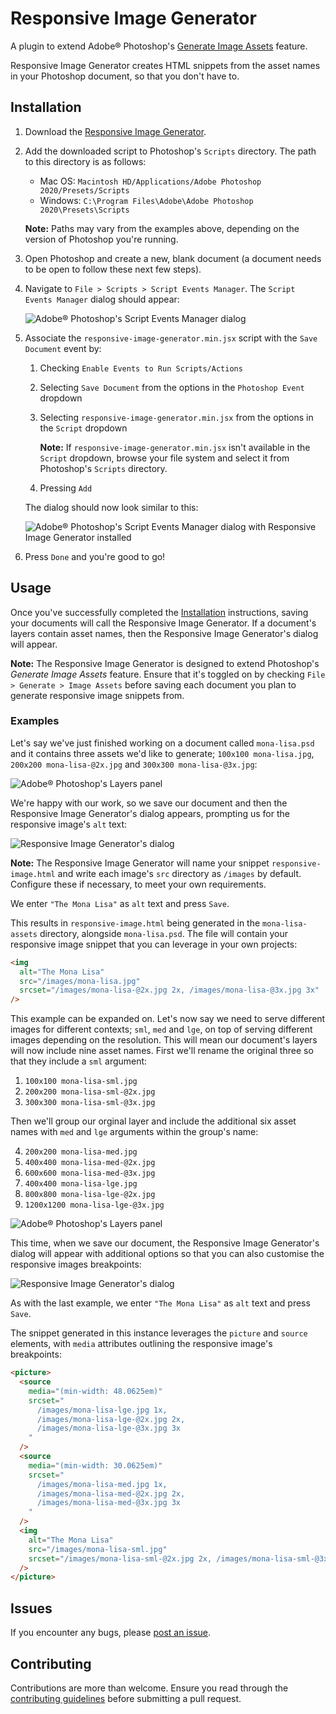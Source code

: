 # Responsive Image Generator

A plugin to extend Adobe® Photoshop's [Generate Image Assets](https://helpx.adobe.com/au/photoshop/using/generate-assets-layers.html) feature.

Responsive Image Generator creates HTML snippets from the asset names in your Photoshop document, so that you don't have to.

## Installation

1. Download the [Responsive Image Generator](https://www.example.com/).
2. Add the downloaded script to Photoshop's `Scripts` directory. The path to this directory is as follows:

   - Mac OS: `Macintosh HD/Applications/Adobe Photoshop 2020/Presets/Scripts`
   - Windows: `C:\Program Files\Adobe\Adobe Photoshop 2020\Presets\Scripts`

   **Note:** Paths may vary from the examples above, depending on the version of Photoshop you're running.

3. Open Photoshop and create a new, blank document (a document needs to be open to follow these next few steps).
4. Navigate to `File > Scripts > Script Events Manager`. The `Script Events Manager` dialog should appear:

   ![Adobe® Photoshop's Script Events Manager dialog](./images/installation-support-1.png)

5. Associate the `responsive-image-generator.min.jsx` script with the `Save Document` event by:

   1. Checking `Enable Events to Run Scripts/Actions`
   2. Selecting `Save Document` from the options in the `Photoshop Event` dropdown
   3. Selecting `responsive-image-generator.min.jsx` from the options in the `Script` dropdown

      **Note:** If `responsive-image-generator.min.jsx` isn't available in the `Script` dropdown, browse your file system and select it from Photoshop's `Scripts` directory.

   4. Pressing `Add`

   The dialog should now look similar to this:

   ![Adobe® Photoshop's Script Events Manager dialog with Responsive Image Generator installed](./images/installation-support-2.png)

6. Press `Done` and you're good to go!

## Usage

Once you've successfully completed the [Installation](https://github.com/DanMad/responsive-image-generator#installation) instructions, saving your documents will call the Responsive Image Generator. If a document's layers contain asset names, then the Responsive Image Generator's dialog will appear.

**Note:** The Responsive Image Generator is designed to extend Photoshop's _Generate Image Assets_ feature. Ensure that it's toggled on by checking `File > Generate > Image Assets` before saving each document you plan to generate responsive image snippets from.

### Examples

Let's say we've just finished working on a document called `mona-lisa.psd` and it contains three assets we'd like to generate; `100x100 mona-lisa.jpg`, `200x200 mona-lisa-@2x.jpg` and `300x300 mona-lisa-@3x.jpg`:

![Adobe® Photoshop's Layers panel](./images/usage-support-1.png)

We're happy with our work, so we save our document and then the Responsive Image Generator's dialog appears, prompting us for the responsive image's `alt` text:

![Responsive Image Generator's dialog](./images/usage-support-2.png)

**Note:** The Responsive Image Generator will name your snippet `responsive-image.html` and write each image's `src` directory as `/images` by default. Configure these if necessary, to meet your own requirements.

We enter `"The Mona Lisa"` as `alt` text and press `Save`.

This results in `responsive-image.html` being generated in the `mona-lisa-assets` directory, alongside `mona-lisa.psd`. The file will contain your responsive image snippet that you can leverage in your own projects:

```html
<img
  alt="The Mona Lisa"
  src="/images/mona-lisa.jpg"
  srcset="/images/mona-lisa-@2x.jpg 2x, /images/mona-lisa-@3x.jpg 3x"
/>
```

This example can be expanded on. Let's now say we need to serve different images for different contexts; `sml`, `med` and `lge`, on top of serving different images depending on the resolution. This will mean our document's layers will now include nine asset names. First we'll rename the original three so that they include a `sml` argument:

1. `100x100 mona-lisa-sml.jpg`
2. `200x200 mona-lisa-sml-@2x.jpg`
3. `300x300 mona-lisa-sml-@3x.jpg`

Then we'll group our orginal layer and include the additional six asset names with `med` and `lge` arguments within the group's name:

4. `200x200 mona-lisa-med.jpg`
5. `400x400 mona-lisa-med-@2x.jpg`
6. `600x600 mona-lisa-med-@3x.jpg`
7. `400x400 mona-lisa-lge.jpg`
8. `800x800 mona-lisa-lge-@2x.jpg`
9. `1200x1200 mona-lisa-lge-@3x.jpg`

![Adobe® Photoshop's Layers panel](./images/usage-support-3.png)

This time, when we save our document, the Responsive Image Generator's dialog will appear with additional options so that you can also customise the responsive images breakpoints:

![Responsive Image Generator's dialog](./images/usage-support-4.png)

As with the last example, we enter `"The Mona Lisa"` as `alt` text and press `Save`.

The snippet generated in this instance leverages the `picture` and `source` elements, with `media` attributes outlining the responsive image's breakpoints:

```html
<picture>
  <source
    media="(min-width: 48.0625em)"
    srcset="
      /images/mona-lisa-lge.jpg 1x,
      /images/mona-lisa-lge-@2x.jpg 2x,
      /images/mona-lisa-lge-@3x.jpg 3x
    "
  />
  <source
    media="(min-width: 30.0625em)"
    srcset="
      /images/mona-lisa-med.jpg 1x,
      /images/mona-lisa-med-@2x.jpg 2x,
      /images/mona-lisa-med-@3x.jpg 3x
    "
  />
  <img
    alt="The Mona Lisa"
    src="/images/mona-lisa-sml.jpg"
    srcset="/images/mona-lisa-sml-@2x.jpg 2x, /images/mona-lisa-sml-@3x.jpg 3x"
  />
</picture>
```

## Issues

If you encounter any bugs, please [post an issue](https://github.com/DanMad/responsive-image-generator/issues).

## Contributing

Contributions are more than welcome. Ensure you read through the [contributing guidelines](https://github.com/DanMad/responsive-image-generator/blob/master/CONTRIBUTING.md) before submitting a pull request.
